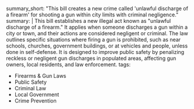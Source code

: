 summary_short: "This bill creates a new crime called 'unlawful discharge of a firearm' for shooting a gun within city limits with criminal negligence."
summary: |
  This bill establishes a new illegal act known as "unlawful discharge of a firearm." It applies when someone discharges a gun within a city or town, and their actions are considered negligent or criminal. The law outlines specific situations where firing a gun is prohibited, such as near schools, churches, government buildings, or at vehicles and people, unless done in self-defense. It is designed to improve public safety by penalizing reckless or negligent gun discharges in populated areas, affecting gun owners, local residents, and law enforcement.
tags:
  - Firearms & Gun Laws
  - Public Safety
  - Criminal Law
  - Local Government
  - Crime Prevention

